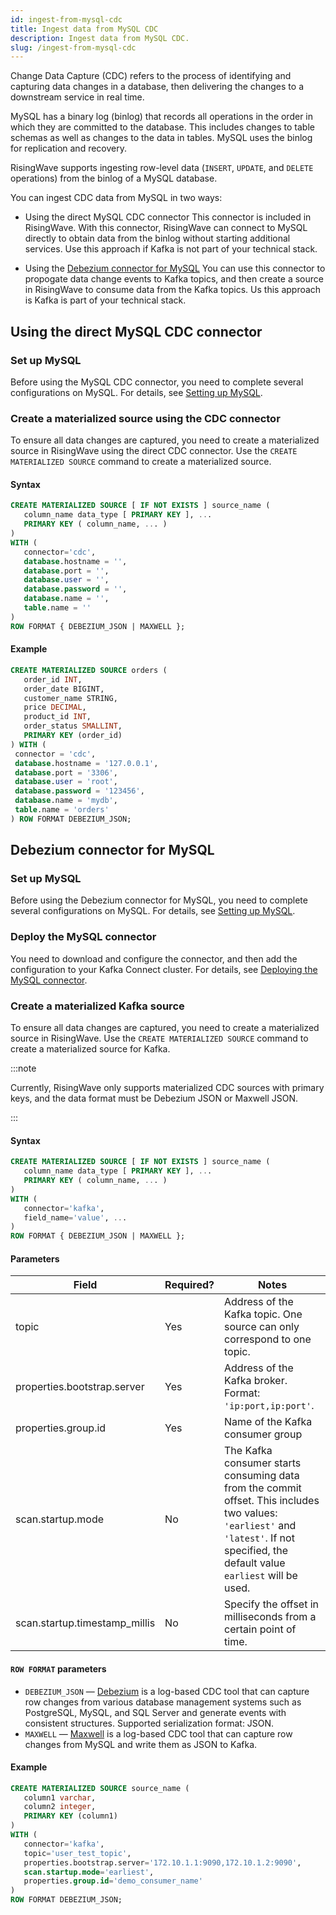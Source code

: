 ```yaml
---
id: ingest-from-mysql-cdc
title: Ingest data from MySQL CDC
description: Ingest data from MySQL CDC.
slug: /ingest-from-mysql-cdc
---
```


Change Data Capture (CDC) refers to the process of identifying and capturing data changes in a database, then delivering the changes to a downstream service in real time.

MySQL has a binary log (binlog) that records all operations in the order in which they are committed to the database. This includes changes to table schemas as well as changes to the data in tables. MySQL uses the binlog for replication and recovery.

RisingWave supports ingesting row-level data (`INSERT`, `UPDATE`, and `DELETE` operations) from the binlog of a MySQL database.

You can ingest CDC data from MySQL in two ways:

- Using the direct MySQL CDC connector
  This connector is included in RisingWave. With this connector, RisingWave can connect to MySQL directly to obtain data from the binlog without starting additional services. Use this approach if Kafka is not part of your technical stack.

- Using the [Debezium connector for MySQL](https://debezium.io/documentation/reference/stable/connectors/mysql.html)
  You can use this connector to propogate data change events to Kafka topics, and then create a source in RisingWave to consume data from the Kafka topics. Us this approach is Kafka is part of your technical stack.


## Using the direct MySQL CDC connector

### Set up MySQL

Before using the MySQL CDC connector, you need to complete several configurations on MySQL. For details, see [Setting up MySQL](https://debezium.io/documentation/reference/stable/connectors/mysql.html#setting-up-mysql).

### Create a materialized source using the CDC connector

To ensure all data changes are captured, you need to create a materialized source in RisingWave using the direct CDC connector. Use the `CREATE MATERIALIZED SOURCE` command to create a materialized source. 


#### Syntax

```sql
CREATE MATERIALIZED SOURCE [ IF NOT EXISTS ] source_name (
   column_name data_type [ PRIMARY KEY ], ...
   PRIMARY KEY ( column_name, ... )
) 
WITH (
   connector='cdc',
   database.hostname = '',
   database.port = '',
   database.user = '',
   database.password = '',
   database.name = '',
   table.name = ''
) 
ROW FORMAT { DEBEZIUM_JSON | MAXWELL };
```

#### Example

```sql
CREATE MATERIALIZED SOURCE orders (
   order_id INT,
   order_date BIGINT,
   customer_name STRING,
   price DECIMAL,
   product_id INT,
   order_status SMALLINT,
   PRIMARY KEY (order_id)
) WITH (
 connector = 'cdc',
 database.hostname = '127.0.0.1',
 database.port = '3306',
 database.user = 'root',
 database.password = '123456',
 database.name = 'mydb',
 table.name = 'orders'
) ROW FORMAT DEBEZIUM_JSON;
```

## Debezium connector for MySQL

### Set up MySQL

Before using the Debezium connector for MySQL, you need to complete several configurations on MySQL. For details, see [Setting up MySQL](https://debezium.io/documentation/reference/stable/connectors/mysql.html#setting-up-mysql).

### Deploy the MySQL connector

You need to download and configure the connector, and then add the configuration to your Kafka Connect cluster. For details, see [Deploying the MySQL connector](https://debezium.io/documentation/reference/stable/connectors/mysql.html#mysql-deploying-a-connector).


### Create a materialized Kafka source

To ensure all data changes are captured, you need to create a materialized source in RisingWave. Use the `CREATE MATERIALIZED SOURCE` command to create a materialized source for Kafka. 


:::note

Currently, RisingWave only supports materialized CDC sources with primary keys, and the data format must be Debezium JSON or Maxwell JSON.

:::

#### Syntax

```sql
CREATE MATERIALIZED SOURCE [ IF NOT EXISTS ] source_name (
   column_name data_type [ PRIMARY KEY ], ...
   PRIMARY KEY ( column_name, ... )
) 
WITH (
   connector='kafka',
   field_name='value', ...
) 
ROW FORMAT { DEBEZIUM_JSON | MAXWELL };
```


#### Parameters

|Field|	Required?| 	Notes|
|---|---|---|
|topic|Yes|Address of the Kafka topic. One source can only correspond to one topic.|
|properties.bootstrap.server	|Yes|Address of the Kafka broker. Format: `'ip:port,ip:port'`.	|
|properties.group.id	|Yes|Name of the Kafka consumer group	|
|scan.startup.mode|No|The Kafka consumer starts consuming data from the commit offset. This includes two values: `'earliest'` and `'latest'`. If not specified, the default value `earliest` will be used.|
|scan.startup.timestamp_millis|No|Specify the offset in milliseconds from a certain point of time.	|

#### `ROW FORMAT` parameters

- `DEBEZIUM_JSON` — [Debezium](https://debezium.io) is a log-based CDC tool that can capture row changes from various database management systems such as PostgreSQL, MySQL, and SQL Server and generate events with consistent structures. Supported serialization format: JSON.
- `MAXWELL` — [Maxwell](https://maxwells-daemon.io) is a log-based CDC tool that can capture row changes from MySQL and write them as JSON to Kafka.


#### Example

```sql
CREATE MATERIALIZED SOURCE source_name (
   column1 varchar,
   column2 integer,
   PRIMARY KEY (column1)
) 
WITH (
   connector='kafka',
   topic='user_test_topic',
   properties.bootstrap.server='172.10.1.1:9090,172.10.1.2:9090',
   scan.startup.mode='earliest',
   properties.group.id='demo_consumer_name'
) 
ROW FORMAT DEBEZIUM_JSON;
```
